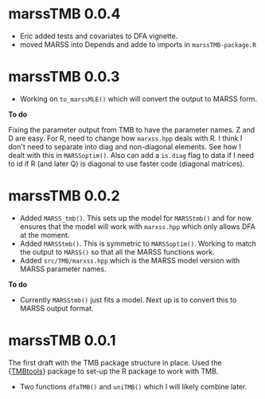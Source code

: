 # marssTMB 0.0.4

* Eric added tests and covariates to DFA vignette.
* moved MARSS into Depends and adde to imports in `marssTMB-package.R`

# marssTMB 0.0.3

* Working on `to_marssMLE()` which will convert the output to MARSS form.

**To do**

Fixing the parameter output from TMB to have the parameter names. Z and D are easy. For R, need to change how `marxss.hpp` deals with R. I think I don't need to separate into diag and non-diagonal elements. See how I dealt with this in `MARSSoptim()`. Also can add a `is.diag` flag to data if I need to id if R (and later Q) is diagonal to use faster code (diagonal matrices).

# marssTMB 0.0.2

* Added `MARSS_tmb()`. This sets up the model for `MARSStmb()` and for now ensures that the model will work with `marxss.hpp` which only allows DFA at the moment.
* Added `MARSStmb()`. This is symmetric to `MARSSoptim()`. Working to match the output to `MARSS()` so that all the MARSS functions work.
* Added `src/TMB/marxss.hpp` which is the MARSS model version with MARSS parameter names.

**To do**

* Currently `MARSStmb()` just fits a model. Next up is to convert this to MARSS output format.

# marssTMB 0.0.1

The first draft with the TMB package structure in place. Used the {[TMBtools](https://github.com/mlysy/TMBtools)} package to set-up the R package to work with TMB.

* Two functions `dfaTMB()` and `uniTMB()` which I will likely combine later.

<!--

## Breaking changes

* 

* 

## New features

* 

## Bug fixes

* 
-->
